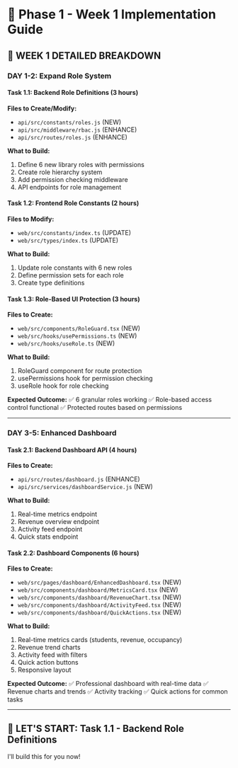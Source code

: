 # 🎯 Phase 1 - Week 1 Implementation Guide

## 📅 WEEK 1 DETAILED BREAKDOWN

### **DAY 1-2: Expand Role System**

#### **Task 1.1: Backend Role Definitions** (3 hours)
**Files to Create/Modify:**
- `api/src/constants/roles.js` (NEW)
- `api/src/middleware/rbac.js` (ENHANCE)
- `api/src/routes/roles.js` (ENHANCE)

**What to Build:**
1. Define 6 new library roles with permissions
2. Create role hierarchy system
3. Add permission checking middleware
4. API endpoints for role management

#### **Task 1.2: Frontend Role Constants** (2 hours)
**Files to Modify:**
- `web/src/constants/index.ts` (UPDATE)
- `web/src/types/index.ts` (UPDATE)

**What to Build:**
1. Update role constants with 6 new roles
2. Define permission sets for each role
3. Create type definitions

#### **Task 1.3: Role-Based UI Protection** (3 hours)
**Files to Create:**
- `web/src/components/RoleGuard.tsx` (NEW)
- `web/src/hooks/usePermissions.ts` (NEW)
- `web/src/hooks/useRole.ts` (NEW)

**What to Build:**
1. RoleGuard component for route protection
2. usePermissions hook for permission checking
3. useRole hook for role checking

**Expected Outcome:**
✅ 6 granular roles working
✅ Role-based access control functional
✅ Protected routes based on permissions

---

### **DAY 3-5: Enhanced Dashboard**

#### **Task 2.1: Backend Dashboard API** (4 hours)
**Files to Create:**
- `api/src/routes/dashboard.js` (ENHANCE)
- `api/src/services/dashboardService.js` (NEW)

**What to Build:**
1. Real-time metrics endpoint
2. Revenue overview endpoint
3. Activity feed endpoint
4. Quick stats endpoint

#### **Task 2.2: Dashboard Components** (6 hours)
**Files to Create:**
- `web/src/pages/dashboard/EnhancedDashboard.tsx` (NEW)
- `web/src/components/dashboard/MetricsCard.tsx` (NEW)
- `web/src/components/dashboard/RevenueChart.tsx` (NEW)
- `web/src/components/dashboard/ActivityFeed.tsx` (NEW)
- `web/src/components/dashboard/QuickActions.tsx` (NEW)

**What to Build:**
1. Real-time metrics cards (students, revenue, occupancy)
2. Revenue trend charts
3. Activity feed with filters
4. Quick action buttons
5. Responsive layout

**Expected Outcome:**
✅ Professional dashboard with real-time data
✅ Revenue charts and trends
✅ Activity tracking
✅ Quick actions for common tasks

---

## 🚀 LET'S START: Task 1.1 - Backend Role Definitions

I'll build this for you now!









